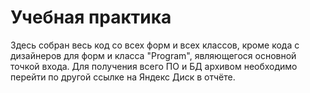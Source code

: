 # Учебная практика
Здесь собран весь код со всех форм и всех классов, кроме кода с дизайнеров для форм и класса "Program", являющегося основной точкой входа. Для получения всего ПО и БД архивом необходимо перейти по другой ссылке на Яндекс Диск в отчёте.
